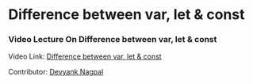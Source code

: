 # Difference between var, let & const

### Video Lecture On Difference between var, let & const
Video Link: [Difference between var, let & const](https://youtu.be/dGs2gfJ_2I0)

Contributor: [Devyank Nagpal](https://github.com/2devyank)
